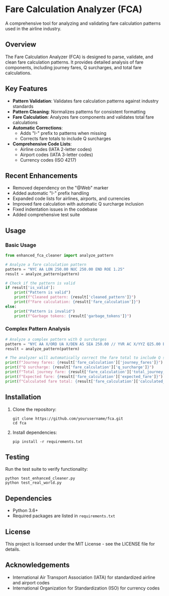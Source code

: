 # Fare Calculation Analyzer (FCA)

A comprehensive tool for analyzing and validating fare calculation patterns used in the airline industry.

## Overview

The Fare Calculation Analyzer (FCA) is designed to parse, validate, and clean fare calculation patterns. It provides detailed analysis of fare components, including journey fares, Q surcharges, and total fare calculations.

## Key Features

- **Pattern Validation**: Validates fare calculation patterns against industry standards
- **Pattern Cleaning**: Normalizes patterns for consistent formatting
- **Fare Calculation**: Analyzes fare components and validates total fare calculations
- **Automatic Corrections**:
  - Adds "I-" prefix to patterns when missing
  - Corrects fare totals to include Q surcharges
- **Comprehensive Code Lists**:
  - Airline codes (IATA 2-letter codes)
  - Airport codes (IATA 3-letter codes)
  - Currency codes (ISO 4217)

## Recent Enhancements

- Removed dependency on the "@Web" marker
- Added automatic "I-" prefix handling
- Expanded code lists for airlines, airports, and currencies
- Improved fare calculation with automatic Q surcharge inclusion
- Fixed indentation issues in the codebase
- Added comprehensive test suite

## Usage

### Basic Usage

```python
from enhanced_fca_cleaner import analyze_pattern

# Analyze a fare calculation pattern
pattern = "NYC AA LON 250.00 NUC 250.00 END ROE 1.25"
result = analyze_pattern(pattern)

# Check if the pattern is valid
if result['is_valid']:
    print("Pattern is valid")
    print(f"Cleaned pattern: {result['cleaned_pattern']}")
    print(f"Fare calculation: {result['fare_calculation']}")
else:
    print("Pattern is invalid")
    print(f"Garbage tokens: {result['garbage_tokens']}")
```

### Complex Pattern Analysis

```python
# Analyze a complex pattern with Q surcharges
pattern = "NYC AA X/ORD UA X/DEN AS SEA 250.00 // YVR AC X/YYZ Q25.00 BA LON Q50.00 AF X/CDG LH FRA 500.00 NUC 750.00 END ROE 1.25"
result = analyze_pattern(pattern)

# The analyzer will automatically correct the fare total to include Q surcharges
print(f"Journey fares: {result['fare_calculation']['journey_fares']}")
print(f"Q surcharge: {result['fare_calculation']['q_surcharge']}")
print(f"Total journey fare: {result['fare_calculation']['total_journey_fare']}")
print(f"Expected fare: {result['fare_calculation']['expected_fare']}")
print(f"Calculated fare total: {result['fare_calculation']['calculated_fare_total']}")
```

## Installation

1. Clone the repository:
   ```
   git clone https://github.com/yourusername/fca.git
   cd fca
   ```

2. Install dependencies:
   ```
   pip install -r requirements.txt
   ```

## Testing

Run the test suite to verify functionality:

```
python test_enhanced_cleaner.py
python test_real_world.py
```

## Dependencies

- Python 3.6+
- Required packages are listed in `requirements.txt`

## License

This project is licensed under the MIT License - see the LICENSE file for details.

## Acknowledgements

- International Air Transport Association (IATA) for standardized airline and airport codes
- International Organization for Standardization (ISO) for currency codes 